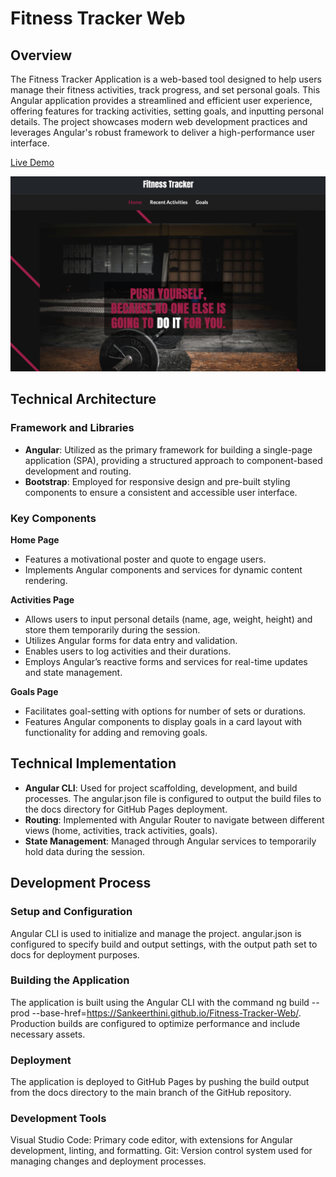 # Fitness Tracker Web

## Overview

The Fitness Tracker Application is a web-based tool designed to help users manage their fitness activities, track progress, and set personal goals. This Angular application provides a streamlined and efficient user experience, offering features for tracking activities, setting goals, and inputting personal details. The project showcases modern web development practices and leverages Angular's robust framework to deliver a high-performance user interface.

[Live Demo](https://sankeerthini.github.io/Fitness-Tracker-Web/)

![Fitness Tracker](/demo.jpg)

## Technical Architecture

### Framework and Libraries
- **Angular**: Utilized as the primary framework for building a single-page application (SPA), providing a structured approach to component-based development and routing.
- **Bootstrap**: Employed for responsive design and pre-built styling components to ensure a consistent and accessible user interface.

### Key Components
**Home Page**

- Features a motivational poster and quote to engage users.
- Implements Angular components and services for dynamic content rendering.

**Activities Page**

- Allows users to input personal details (name, age, weight, height) and store them temporarily during the session.
- Utilizes Angular forms for data entry and validation.
- Enables users to log activities and their durations.
- Employs Angular’s reactive forms and services for real-time updates and state management.

**Goals Page**

- Facilitates goal-setting with options for number of sets or durations.
- Features Angular components to display goals in a card layout with functionality for adding and removing goals.

## Technical Implementation

- **Angular CLI**: Used for project scaffolding, development, and build processes. The angular.json file is configured to output the build files to the docs directory for GitHub Pages deployment.
- **Routing**: Implemented with Angular Router to navigate between different views (home, activities, track activities, goals).
- **State Management**: Managed through Angular services to temporarily hold data during the session.

## Development Process

### Setup and Configuration

Angular CLI is used to initialize and manage the project.
angular.json is configured to specify build and output settings, with the output path set to docs for deployment purposes.

### Building the Application

The application is built using the Angular CLI with the command ng build --prod --base-href=https://Sankeerthini.github.io/Fitness-Tracker-Web/.
Production builds are configured to optimize performance and include necessary assets.

### Deployment

The application is deployed to GitHub Pages by pushing the build output from the docs directory to the main branch of the GitHub repository.

### Development Tools
Visual Studio Code: Primary code editor, with extensions for Angular development, linting, and formatting.
Git: Version control system used for managing changes and deployment processes.

